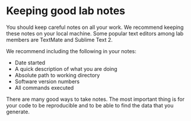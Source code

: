 # Keeping good lab notes

You should keep careful notes on all your work. We recommend keeping these notes on your local machine. Some popular text editors among lab members are TextMate and Sublime Text 2.

We recommend including the following in your notes:
* Date started
* A quick description of what you are doing
* Absolute path to working directory
* Software version numbers
* All commands executed

There are many good ways to take notes. The most important thing is for your code to be reproducible and to be able to find the data that you generate.
